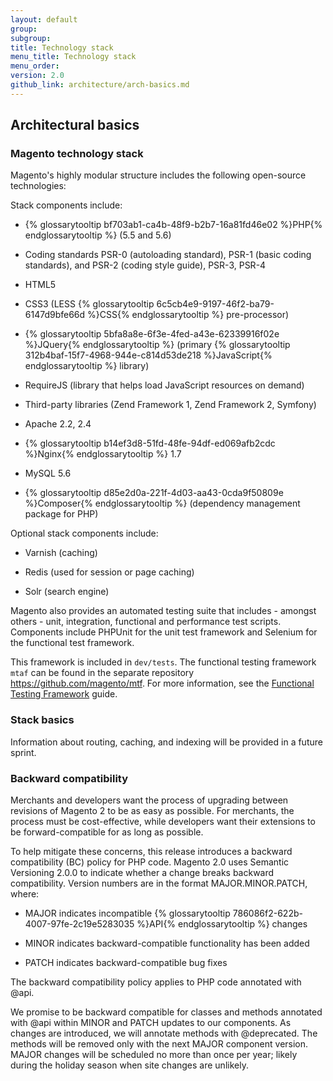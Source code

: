 ```yaml
---
layout: default
group:
subgroup:
title: Technology stack
menu_title: Technology stack
menu_order:
version: 2.0
github_link: architecture/arch-basics.md
---
```


## Architectural basics

### Magento technology stack

Magento's highly modular structure includes the following open-source technologies:

Stack components include:

* {% glossarytooltip bf703ab1-ca4b-48f9-b2b7-16a81fd46e02 %}PHP{% endglossarytooltip %} (5.5 and 5.6)

* Coding standards PSR-0 (autoloading standard), PSR-1 (basic coding standards), and PSR-2 (coding style guide), PSR-3, PSR-4

* HTML5

* CSS3 (LESS {% glossarytooltip 6c5cb4e9-9197-46f2-ba79-6147d9bfe66d %}CSS{% endglossarytooltip %} pre-processor)

* {% glossarytooltip 5bfa8a8e-6f3e-4fed-a43e-62339916f02e %}JQuery{% endglossarytooltip %} (primary {% glossarytooltip 312b4baf-15f7-4968-944e-c814d53de218 %}JavaScript{% endglossarytooltip %} library)

* RequireJS (library that helps load JavaScript resources on demand)

* Third-party libraries (Zend Framework 1, Zend Framework 2, Symfony)

* Apache 2.2, 2.4

* {% glossarytooltip b14ef3d8-51fd-48fe-94df-ed069afb2cdc %}Nginx{% endglossarytooltip %} 1.7

* MySQL 5.6

* {% glossarytooltip d85e2d0a-221f-4d03-aa43-0cda9f50809e %}Composer{% endglossarytooltip %} (dependency management package for PHP)

Optional stack components include:

* Varnish (caching)

* Redis (used for session or page caching)

* Solr (search engine)

Magento also provides an automated testing suite that includes - amongst others - unit, integration, functional and performance test scripts. Components include PHPUnit for the unit test framework and Selenium for the functional test framework.

This framework is included in `dev/tests`. The functional testing framework `mtaf` can be found in the separate repository https://github.com/magento/mtf. For more information, see the [Functional Testing Framework]({{page.baseurl}}mtf/mtf_introduction.html) guide.

### Stack basics

Information about routing, caching, and indexing will be provided in a future sprint.

### Backward compatibility

Merchants and developers want the process of upgrading between revisions of Magento 2 to be as easy as possible. For merchants, the process must be cost-effective, while developers want their extensions to be forward-compatible for as long as possible.

To help mitigate these concerns, this release introduces a backward compatibility (BC) policy for PHP code. Magento 2.0 uses Semantic Versioning 2.0.0 to indicate whether a change breaks backward compatibility. Version numbers are in the format MAJOR.MINOR.PATCH, where:

* MAJOR indicates incompatible {% glossarytooltip 786086f2-622b-4007-97fe-2c19e5283035 %}API{% endglossarytooltip %} changes

* MINOR indicates backward-compatible functionality has been added

* PATCH indicates backward-compatible bug fixes

The backward compatibility policy applies to PHP code annotated with @api.

We promise to be backward compatible for classes and methods annotated with @api within MINOR and PATCH updates to our components. As changes are introduced, we will annotate methods with @deprecated. The methods will be removed only with the next MAJOR component version. MAJOR changes will be scheduled no more than once per year; likely during the holiday season when site changes are unlikely.
